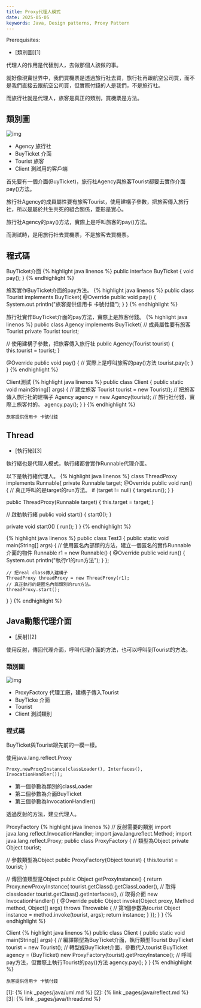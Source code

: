 ```yaml
---
title: Proxy代理人模式
date: 2025-05-05
keywords: Java, Design patterns, Proxy Pattern
---
```

Prerequisites:

- [類別圖][1]

代理人的作用是代替別人，去做那個人該做的事。

就好像現實世界中，我們買機票是透過旅行社去買，旅行社再跟航空公司買，而不是我們直接去跟航空公司買，但實際付錢的人是我們，不是旅行社。

而旅行社就是代理人，旅客是真正的類別，買機票是方法。

## 類別圖
![img]({{site.imgurl}}/pattern/proxy1.png)

- Agency 旅行社
- BuyTicket 介面
- Tourist 旅客
- Client 測試用的客戶端

首先要有一個介面(BuyTicket)，旅行社Agency與旅客Tourist都要去實作介面pay()方法。

旅行社Agency的成員屬性要有旅客Tourist，使用建構子參數，把旅客傳入旅行社，所以是屬於共生共死的組合關係，菱形是實心。

旅行社Agency的pay()方法，實際上是呼叫旅客的pay()方法。

而測試時，是用旅行社去買機票，不是旅客去買機票。

## 程式碼
BuyTicket介面
{% highlight java linenos %}
public interface BuyTicket {
  void pay();
}
{% endhighlight %}

旅客實作BuyTicket介面的pay方法。
{% highlight java linenos %}
public class Tourist implements BuyTicket{
  @Override
  public void pay() {
    System.out.println("旅客提供信用卡 卡號付錢");
  }
}
{% endhighlight %}

旅行社實作BuyTicket介面的pay方法，實際上是旅客付錢。
{% highlight java linenos %}
public class Agency implements BuyTicket{
  // 成員屬性要有旅客Tourist
  private Tourist tourist;

  // 使用建構子參數，把旅客傳入旅行社
  public Agency(Tourist tourist) {
    this.tourist = tourist;
  }

  @Override
  public void pay() {
    // 實際上是呼叫旅客的pay()方法
    tourist.pay();
  }
}
{% endhighlight %}

Client測試
{% highlight java linenos %}
public class Client {
  public static void main(String[] args) {
    // 建立旅客
    Tourist tourist = new Tourist();
    // 把旅客傳入旅行社的建構子
    Agency agency = new Agency(tourist);
    // 旅行社付錢，實際上旅客付的。
    agency.pay();
  }
}
{% endhighlight %}
```
旅客提供信用卡 卡號付錢
```

## Thread
- [執行緒][3]

執行緒也是代理人模式，執行緒都會實作Runnable代理介面。

以下是執行緒代理人。
{% highlight java linenos %}
class ThreadProxy implements Runnable{
  private Runnable target;
  @Override
  public void run() {
    // 真正呼叫的是target的run方法。
    if (target != null) {
      target.run();
    }
  }

  public ThreadProxy(Runnable target) {
    this.target = target;
  }

  // 啟動執行緒
  public void start() {
    start0();
  }

  private void start0() {
    run();
  }
}
{% endhighlight %}

{% highlight java linenos %}
public class Test3 {
  public static void main(String[] args) {
    // 使用匿名內部類的方法，建立一個匿名的實作Runnable介面的物件
    Runnable r1 = new Runnable() {
      @Override
      public void run() {
        System.out.println("執行r1的run方法");
      }
    };

    // 把real class傳入建構子
    ThreadProxy threadProxy = new ThreadProxy(r1);
    // 真正執行的是匿名內部類別的run方法。
    threadProxy.start();
  }
}
{% endhighlight %}

## Java動態代理介面
- [反射][2]

使用反射，傳回代理介面，呼叫代理介面的方法，也可以呼叫到Tourist的方法。

### 類別圖
![img]({{site.imgurl}}/pattern/proxy2.png)

- ProxyFactory 代理工廠，建構子傳入Tourist
- BuyTicke 介面
- Tourist 
- Client 測試類別

### 程式碼
BuyTicket與Tourist跟先前的一模一樣。

使用java.lang.reflect.Proxy
```
Proxy.newProxyInstance(classLoader(), Interfaces(), InvocationHandler());
```
- 第一個參數為類別的classLoader
- 第二個參數為介面BuyTicket
- 第三個參數為InvocationHandler()

透過反射的方法，建立代理人。

ProxyFactory
{% highlight java linenos %}
// 反射需要的類別
import java.lang.reflect.InvocationHandler;
import java.lang.reflect.Method;
import java.lang.reflect.Proxy;
public class ProxyFactory {
  // 類型為Object
  private Object tourist;
  
  // 參數類型為Object
  public ProxyFactory(Object tourist) {
    this.tourist = tourist;
  }

  // 傳回值類型是Object
  public Object getProxyInstance() {
    return Proxy.newProxyInstance(
        tourist.getClass().getClassLoader(),  // 取得classloader
        tourist.getClass().getInterfaces(),   // 取得介面
        new InvocationHandler() {
          @Override
          public Object invoke(Object proxy, Method method, Object[] args) throws Throwable {
            // 第1個參數為tourist
            Object instance = method.invoke(tourist, args);
            return instance;
          }
        });
  }
}
{% endhighlight %}

Client
{% highlight java linenos %}
public class Client {
  public static void main(String[] args) {
    // 編譯類型為BuyTicket介面，執行類型Tourist
    BuyTicket tourist = new Tourist();
    // 轉型成BuyTicket介面，參數代入tourist
    BuyTicket agency = (BuyTicket) new ProxyFactory(tourist).getProxyInstance();
    // 呼叫pay方法，但實際上執行Tourist的pay()方法
    agency.pay();
  }
}
{% endhighlight %}
```
旅客提供信用卡 卡號付錢
```

[1]: {% link _pages/java/uml.md %}
[2]: {% link _pages/java/reflect.md %}
[3]: {% link _pages/java/thread.md %}